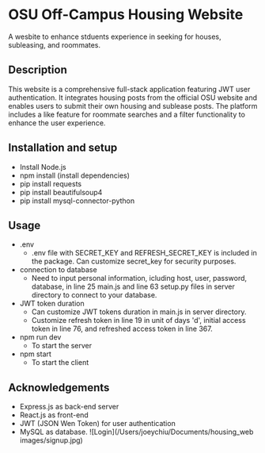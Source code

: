 # OSU Off-Campus Housing Website
A wesbite to enhance stduents experience in seeking for houses, subleasing, and roommates.
## Description
This website is a comprehensive full-stack application featuring JWT user authentication. It integrates housing posts from the official OSU website and enables users to submit their own housing and sublease posts. The platform includes a like feature for roommate searches and a filter functionality to enhance the user experience.
## Installation and setup
- Install Node.js
- npm install (install dependencies)
- pip install requests
- pip install beautifulsoup4
- pip install mysql-connector-python

## Usage
- .env 
  - .env file with SECRET_KEY and REFRESH_SECRET_KEY is included in the package. Can customize secret_key for security purposes.
- connection to database
  - Need to input personal information, icluding host, user, password, database, in line 25 main.js and line 63 setup.py files in server directory to connect to your database.
- JWT token duration
  - Can customize JWT tokens duration in main.js in server directory.
  - Customize refresh token in line 19 in unit of days 'd', initial access token in line 76, and refreshed access token in line 367.
- npm run dev
  - To start the server 
- npm start
  - To start the client
## Acknowledgements
- Express.js as back-end server
- React.js as front-end
- JWT (JSON Wen Token) for user authentication
- MySQL as database.
![Login](/Users/joeychiu/Documents/housing_web images/signup.jpg)

